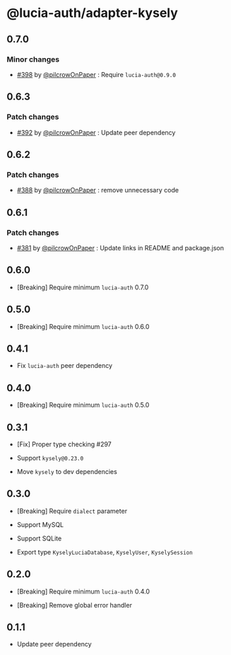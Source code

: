 # @lucia-auth/adapter-kysely

## 0.7.0

### Minor changes

- [#398](https://github.com/pilcrowOnPaper/lucia/pull/398) by [@pilcrowOnPaper](https://github.com/pilcrowOnPaper) : Require `lucia-auth@0.9.0`

## 0.6.3

### Patch changes

- [#392](https://github.com/pilcrowOnPaper/lucia/pull/392) by [@pilcrowOnPaper](https://github.com/pilcrowOnPaper) : Update peer dependency

## 0.6.2

### Patch changes

- [#388](https://github.com/pilcrowOnPaper/lucia/pull/388) by [@pilcrowOnPaper](https://github.com/pilcrowOnPaper) : remove unnecessary code

## 0.6.1

### Patch changes

- [#381](https://github.com/pilcrowOnPaper/lucia/pull/381) by [@pilcrowOnPaper](https://github.com/pilcrowOnPaper) : Update links in README and package.json

## 0.6.0

- [Breaking] Require minimum `lucia-auth` 0.7.0

## 0.5.0

- [Breaking] Require minimum `lucia-auth` 0.6.0

## 0.4.1

- Fix `lucia-auth` peer dependency

## 0.4.0

- [Breaking] Require minimum `lucia-auth` 0.5.0

## 0.3.1

- [Fix] Proper type checking #297

- Support `kysely@0.23.0`

- Move `kysely` to dev dependencies

## 0.3.0

- [Breaking] Require `dialect` parameter

- Support MySQL

- Support SQLite

- Export type `KyselyLuciaDatabase`, `KyselyUser`, `KyselySession`

## 0.2.0

- [Breaking] Require minimum `lucia-auth` 0.4.0

- [Breaking] Remove global error handler

## 0.1.1

- Update peer dependency
